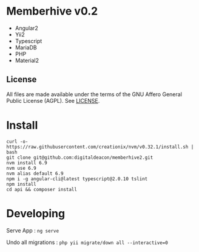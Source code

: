 # Memberhive v0.2

- Angular2
- Yii2
- Typescript
- MariaDB
- PHP
- Material2
 
## License
All files are made available under the terms of the GNU Affero General Public License (AGPL). See [LICENSE](https://github.com/digitaldeacon/memberhive2/blob/master/LICENSE).


# Install
```
curl -o- https://raw.githubusercontent.com/creationix/nvm/v0.32.1/install.sh | bash
git clone git@github.com:digitaldeacon/memberhive2.git
nvm install 6.9
nvm use 6.9
nvm alias default 6.9
npm i -g angular-cli@latest typescript@2.0.10 tslint
npm install
cd api && composer install
```

# Developing

Serve App : `ng serve`

Undo all migrations : `php yii migrate/down all --interactive=0`
